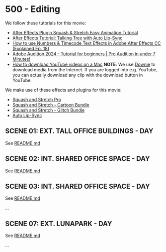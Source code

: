 # 500 - Editing

We follow these tutorials for this movie:

- [After Effects Plugin Squash & Stretch Easy Animation Tutorial](https://aescripts.com/learn/after-effects-plugin-squash-and-stretch-easy-animation-tutorial/)
- [After Effects Tutorial: Talking Tree with Auto Lip-Sync](https://www.youtube.com/watch?v=ZHmFW0lNspc)
- [How to use Numbers & Timecode Text Effects in Adobe After Effects CC (Explained Ep. 18)](https://www.youtube.com/watch?v=ii-SAyio1_w)
- [Adobe Audition 2024 - Tutorial for beginners | Pro Audition in under 7 Minutes!](https://www.youtube.com/watch?v=sFLe87ix2_s)
- [How to download YouTube videos on a Mac](https://www.macworld.com/article/673601/how-to-download-youtube-videos-on-a-mac.html) **NOTE**: We use [Downie](https://software.charliemonroe.net/downie/) to download media from the Internet. If you are logged into e.g. YouTube, you can actually download any clip with the download button in YouTube.

We make use of these effects and plugins for this movie:

- [Squash and Stretch Pro](https://aescripts.com/squash-and-stretch-pro/)
- [Squash and Stretch - Cartoon Bundle](https://aescripts.com/cartoon-bundle-for-squash-stretch-pro/)
- [Squash and Stretch - Glitch Bundle](https://aescripts.com/glitch-bundle-for-squash-stretch-pro/)
- [Auto Lip-Sync](https://aescripts.com/auto-lip-sync/)

## SCENE 01: EXT. TALL OFFICE BUILDINGS - DAY

See [README.md](./100/README.md)

## SCENE 02: INT. SHARED OFFICE SPACE - DAY

See [README.md](./200/README.md)

## SCENE 03: INT. SHARED OFFICE SPACE - DAY

See [README.md](./300/README.md)

...

## SCENE 07: EXT. LUNAPARK - DAY

See [README.md](./700/README.md)

...